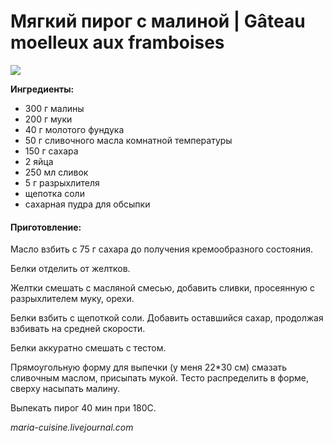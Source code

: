 # Мягкий пирог с малиной \| Gâteau moelleux aux framboises

![](https://s-media-cache-ak0.pinimg.com/564x/be/65/be/be65be89eacceb67f2d84442f0238bbd.jpg)

**Ингредиенты:**

* 300 г малины
* 200 г муки
* 40 г молотого фундука
* 50 г сливочного масла комнатной температуры
* 150 г сахара
* 2 яйца
* 250 мл сливок
* 5 г разрыхлителя
* щепотка соли
* сахарная пудра для обсыпки

#### Приготовление:

Масло взбить с 75 г сахара до получения кремообразного состояния.

Белки отделить от желтков.

Желтки смешать с масляной смесью, добавить сливки, просеянную с разрыхлителем муку, орехи.

Белки взбить с щепоткой соли. Добавить оставшийся сахар, продолжая взбивать на средней скорости.

Белки аккуратно смешать с тестом.

Прямоугольную форму для выпечки \(у меня 22\*30 см\) смазать сливочным маслом, присыпать мукой. Тесто распределить в форме, сверху насыпать малину.

Выпекать пирог 40 мин при 180С.

_maria-cuisine.livejournal.com_

